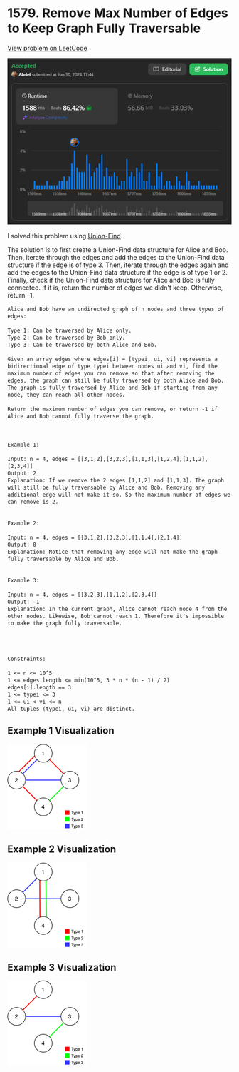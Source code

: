 # 1579. Remove Max Number of Edges to Keep Graph Fully Traversable

[View problem on LeetCode](https://leetcode.com/problems/remove-max-number-of-edges-to-keep-graph-fully-traversable/)

![Submission](image.png)

I solved this problem using [Union-Find](/V.%20IMPLEMENTATIONS/UnionFind.py).

The solution is to first create a Union-Find data structure for Alice and Bob. Then, iterate through the edges and add the edges to the Union-Find data structure if the edge is of type 3. Then, iterate through the edges again and add the edges to the Union-Find data structure if the edge is of type 1 or 2. Finally, check if the Union-Find data structure for Alice and Bob is fully connected. If it is, return the number of edges we didn't keep. Otherwise, return -1.

```
Alice and Bob have an undirected graph of n nodes and three types of edges:

Type 1: Can be traversed by Alice only.
Type 2: Can be traversed by Bob only.
Type 3: Can be traversed by both Alice and Bob.

Given an array edges where edges[i] = [typei, ui, vi] represents a bidirectional edge of type typei between nodes ui and vi, find the maximum number of edges you can remove so that after removing the edges, the graph can still be fully traversed by both Alice and Bob. The graph is fully traversed by Alice and Bob if starting from any node, they can reach all other nodes.

Return the maximum number of edges you can remove, or return -1 if Alice and Bob cannot fully traverse the graph.



Example 1:

Input: n = 4, edges = [[3,1,2],[3,2,3],[1,1,3],[1,2,4],[1,1,2],[2,3,4]]
Output: 2
Explanation: If we remove the 2 edges [1,1,2] and [1,1,3]. The graph will still be fully traversable by Alice and Bob. Removing any additional edge will not make it so. So the maximum number of edges we can remove is 2.


Example 2:

Input: n = 4, edges = [[3,1,2],[3,2,3],[1,1,4],[2,1,4]]
Output: 0
Explanation: Notice that removing any edge will not make the graph fully traversable by Alice and Bob.


Example 3:

Input: n = 4, edges = [[3,2,3],[1,1,2],[2,3,4]]
Output: -1
Explanation: In the current graph, Alice cannot reach node 4 from the other nodes. Likewise, Bob cannot reach 1. Therefore it's impossible to make the graph fully traversable.




Constraints:

1 <= n <= 10^5
1 <= edges.length <= min(10^5, 3 * n * (n - 1) / 2)
edges[i].length == 3
1 <= typei <= 3
1 <= ui < vi <= n
All tuples (typei, ui, vi) are distinct.
```

## Example 1 Visualization

![Example 1](image-1.png)

## Example 2 Visualization

![Example 2](image-2.png)

## Example 3 Visualization

![Example 3](image-3.png)
